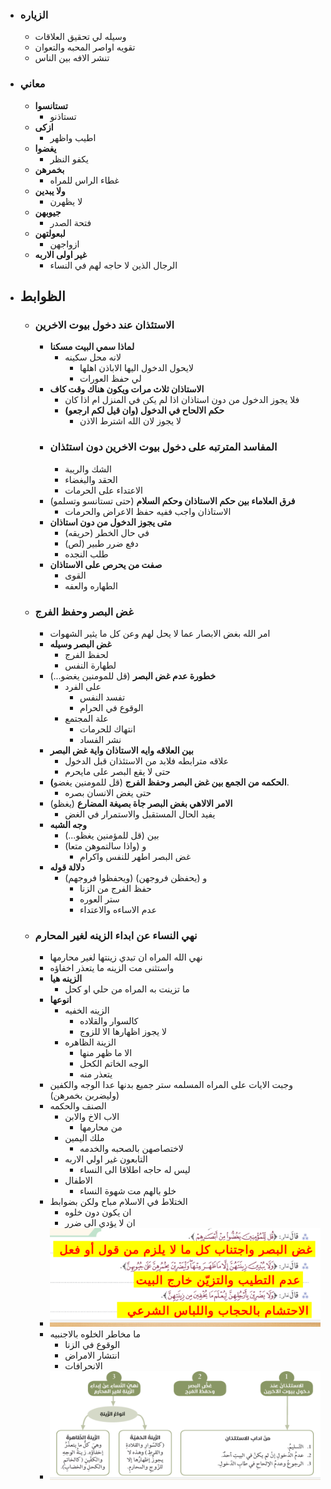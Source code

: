 - ### الزياره
	- وسيله لي تحقيق العلاقات
	- تقويه اواصر المحبه والتعوان
	- تنشر الافه بين الناس
- ### معاني
	- **تستانسوا**
		- تستاذنو
	- **ازكى**
		- اطيب واظهر
	- **يغضوا**
		- يكفو النظر
	- **بخمرهن**
		- غطاء الراس للمراه
	- **ولا يبدين**
		- لا يظهرن
	- **جيوبهن**
		- فتحة الصدر
	- **لبعولتهن**
		- ازواجهن
	- **غير اولى الاربه**
		- الرجال الذين لا حاجه لهم في النساء
- ## الظوابط
	- ### الاستئذان عند دخول بيوت الاخرين
		- **لماذا سمي البيت مسكنا**
			- لانه محل سكينه
				- لايحول الدخول اليها الاباذن اهلها
				- لي حفظ العورات
		- **الاستاذان ثلاث مرات ويكون هناك وقت كاف**
			- فلا يجوز الدخول من دون استاذان اذا لم يكن في المنزل ام اذا كان
			- **حكم الالحاح في الدخول (وان قيل لكم ارجعو)**
				- لا يجوز لان الله اشترط الاذن
		- ### المفاسد المترتبه على دخول بيوت الاخرين دون استئذان
			- الشك والريبة
			- الحقد والبغضاء
			- الاعتداء على الحرمات
		- **فرق العلاماء بين حكم الاستاذان وحكم السلام** (حتى تستانسو وتسلمو)
			- الاستاذان واجب ففيه حفظ الاعراض والحرمات
		- **متى يجوز الدخول من دون استاذان**
			- في حال الخطر (حريقه)
			- دفع ضرر طبير (لص)
			- طلب النجده
		- **صفت من يحرص على الاستاذان**
			- القوى
			- الطهاره والعفه
	- ### غض البصر وحفظ الفرج
		- امر الله بغض الابصار عما لا يحل لهم وعن كل ما يثير الشهوات
		- **غض البصر وسيله**
			- لحفظ الفرج
			- لطهارة النفس
		- **خطورة عدم غض البصر** (قل للمومنين يغضو...)
			- على الفرد
				- تفسد النفس
				- الوقوع في الحرام
			- علة المجتمع
				- انتهاك للحرمات
				- نشر الفساد
		- **بين العلاقه وايه الاستاذان واية غض البصر**
			- علاقه مترابطه فلابد من الاستئذان قبل الدخول
			- حتى لا يقع البصر على مايحرم
		- **(الحكمه من الجمع بين غض البصر وحفظ الفرج** (قل للمومنين يغضو.
			- حتى يغض الانسان بصره
		- **الامر الالاهي بغض البصر جاة بصيغة المضارع** (يغظو)
			- يفيد الحال المستقبل والاستمرار في الغض
		- **وجه الشبه**
			- بين (قل للمؤمنين يغظو...)
			- و (واذا سالتموهن متعا)
				- غض البصر اطهر للنفس واكرام
		- **دلالة قوله**
			- (ويحفظوا فروجهم) و (يحفظن فروجهن)
				- حفظ الفرج من الزنا
				- ستر العوره
				- عدم الاساءه والاعتداء
	- ### نهي النساء عن ابداء الزينه لغير المحارم
		- نهي الله المراه ان تبدي زينتها لغير محارمها
		- واستثنى مت الزينه ما يتعذر اخفاؤه
		- **الزينه هيا**
			- ما تزينت به المراه من حلي او كحل
		- **انوعها**
			- الزينه الخفيه
				- كالسوار والقلاده
				- لا يجوز اظهارها الا للزوج
			- الزينة الظاهره
				- الا ما ظهر منها
				- الوجه الخاتم الكحل
				- يتعذر منه
		- وجبت الايات على المراه المسلمه ستر جميع بدنها عدا الوجه والكفين (وليضربن بخمرهن)
		- الصنف والحكمه
			- الاب الاخ والابن
				- من محارمها
			- ملك اليمين
				- لاختصاصهن بالصحبه والخدمه
			- التابعون غير اولي الاربه
				- ليس له حاجه اطلاقا الى النساء
			- الاطفال
				- خلو بالهم مت شهوة النساء
		- الختلاط في الاسلام مباح ولكن بضوابط
			- ان يكون دون خلوه
			- ان لا يؤدي الى ضرر
		- ![image.png](../assets/image_1650251498089_0.png)
		- ما مخاطر الخلوه بالاجنبيه
			- الوقوع في الزنا
			- انتشار الامراض
			- الانحرافات
		- ![image.png](../assets/image_1650251574346_0.png)